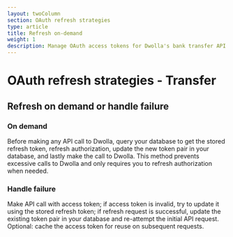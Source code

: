 ```yaml
---
layout: twoColumn
section: OAuth refresh strategies
type: article
title: Refresh on-demand
weight: 1
description: Manage OAuth access tokens for Dwolla's bank transfer API: refreshing on demand.
---
```


# OAuth refresh strategies - Transfer

## Refresh on demand or handle failure

### On demand
Before making any API call to Dwolla, query your database to get the stored refresh token, refresh authorization, update the new token pair in your database, and lastly make the call to Dwolla. This method prevents excessive calls to Dwolla and only requires you to refresh authorization when needed.

### Handle failure
Make API call with access token; if access token is invalid, try to update it using the stored refresh token; if refresh request is successful, update the existing token pair in your database and re-attempt the initial API request. Optional: cache the access token for reuse on subsequent requests.
